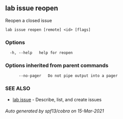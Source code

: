 ## lab issue reopen

Reopen a closed issue

```
lab issue reopen [remote] <id> [flags]
```

### Options

```
  -h, --help   help for reopen
```

### Options inherited from parent commands

```
      --no-pager   Do not pipe output into a pager
```

### SEE ALSO

* [lab issue](lab_issue.md)	 - Describe, list, and create issues

###### Auto generated by spf13/cobra on 15-Mar-2021
